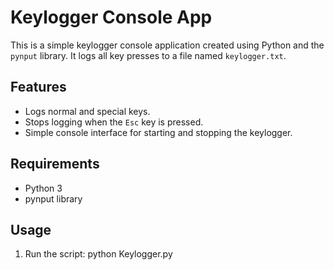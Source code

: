 # Keylogger Console App

This is a simple keylogger console application created using Python and the `pynput` library. It logs all key presses to a file named `keylogger.txt`.

## Features
- Logs normal and special keys.
- Stops logging when the `Esc` key is pressed.
- Simple console interface for starting and stopping the keylogger.
  
## Requirements
- Python 3
- pynput library

## Usage
1. Run the script:
   python Keylogger.py

